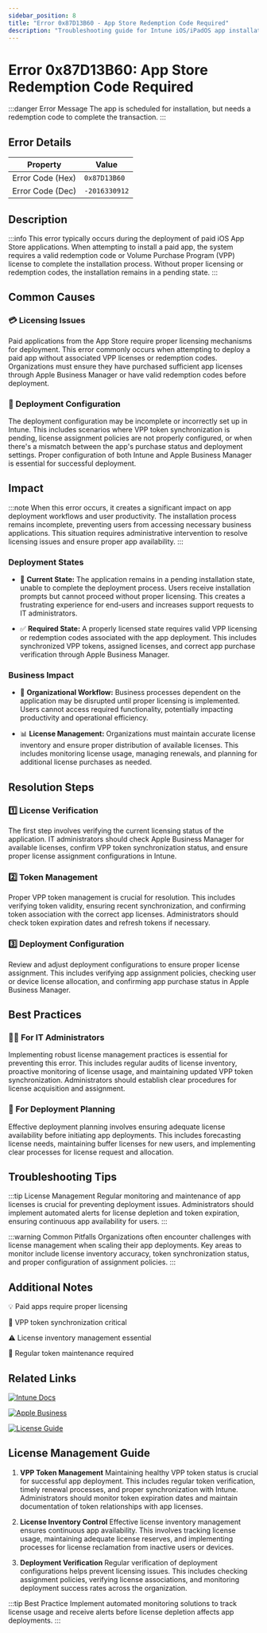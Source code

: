 ```yaml
---
sidebar_position: 8
title: "Error 0x87D13B60 - App Store Redemption Code Required"
description: "Troubleshooting guide for Intune iOS/iPadOS app installation error requiring App Store redemption code"
---
```


# Error 0x87D13B60: App Store Redemption Code Required

:::danger Error Message
The app is scheduled for installation, but needs a redemption code to complete the transaction.
:::

## Error Details

<div class="error-details">

| Property | Value |
|----------|-------|
| Error Code (Hex) | `0x87D13B60` |
| Error Code (Dec) | `-2016330912` |

</div>

## Description

:::info
This error typically occurs during the deployment of paid iOS App Store applications. When attempting to install a paid app, the system requires a valid redemption code or Volume Purchase Program (VPP) license to complete the installation process. Without proper licensing or redemption codes, the installation remains in a pending state.
:::

## Common Causes

<div class="card-container">
<div class="cause-card">

### 💳 Licensing Issues
Paid applications from the App Store require proper licensing mechanisms for deployment. This error commonly occurs when attempting to deploy a paid app without associated VPP licenses or redemption codes. Organizations must ensure they have purchased sufficient app licenses through Apple Business Manager or have valid redemption codes before deployment.

</div>
<div class="cause-card">

### 🔄 Deployment Configuration
The deployment configuration may be incomplete or incorrectly set up in Intune. This includes scenarios where VPP token synchronization is pending, license assignment policies are not properly configured, or when there's a mismatch between the app's purchase status and deployment settings. Proper configuration of both Intune and Apple Business Manager is essential for successful deployment.

</div>
</div>

## Impact

:::note
When this error occurs, it creates a significant impact on app deployment workflows and user productivity. The installation process remains incomplete, preventing users from accessing necessary business applications. This situation requires administrative intervention to resolve licensing issues and ensure proper app availability.
:::

### Deployment States
- 📱 **Current State:**
The application remains in a pending installation state, unable to complete the deployment process. Users receive installation prompts but cannot proceed without proper licensing. This creates a frustrating experience for end-users and increases support requests to IT administrators.

- ✅ **Required State:**
A properly licensed state requires valid VPP licensing or redemption codes associated with the app deployment. This includes synchronized VPP tokens, assigned licenses, and correct app purchase verification through Apple Business Manager.

### Business Impact
- 🏢 **Organizational Workflow:**
Business processes dependent on the application may be disrupted until proper licensing is implemented. Users cannot access required functionality, potentially impacting productivity and operational efficiency.

- 📊 **License Management:**
Organizations must maintain accurate license inventory and ensure proper distribution of available licenses. This includes monitoring license usage, managing renewals, and planning for additional license purchases as needed.

## Resolution Steps

<div class="steps-container">

### 1️⃣ License Verification
The first step involves verifying the current licensing status of the application. IT administrators should check Apple Business Manager for available licenses, confirm VPP token synchronization status, and ensure proper license assignment configurations in Intune.

### 2️⃣ Token Management
Proper VPP token management is crucial for resolution. This includes verifying token validity, ensuring recent synchronization, and confirming token association with the correct app licenses. Administrators should check token expiration dates and refresh tokens if necessary.

### 3️⃣ Deployment Configuration
Review and adjust deployment configurations to ensure proper license assignment. This includes verifying app assignment policies, checking user or device license allocation, and confirming app purchase status in Apple Business Manager.

</div>

## Best Practices

<div class="card-container">
<div class="practice-card">

### 👨‍💻 For IT Administrators
Implementing robust license management practices is essential for preventing this error. This includes regular audits of license inventory, proactive monitoring of license usage, and maintaining updated VPP token synchronization. Administrators should establish clear procedures for license acquisition and assignment.

</div>
<div class="practice-card">

### 📱 For Deployment Planning
Effective deployment planning involves ensuring adequate license availability before initiating app deployments. This includes forecasting license needs, maintaining buffer licenses for new users, and implementing clear processes for license request and allocation.

</div>
</div>

## Troubleshooting Tips

:::tip License Management
Regular monitoring and maintenance of app licenses is crucial for preventing deployment issues. Administrators should implement automated alerts for license depletion and token expiration, ensuring continuous app availability for users.
:::

:::warning Common Pitfalls
Organizations often encounter challenges with license management when scaling their app deployments. Key areas to monitor include license inventory accuracy, token synchronization status, and proper configuration of assignment policies.
:::

## Additional Notes

<div class="notes-container">

💡 Paid apps require proper licensing

🔄 VPP token synchronization critical

⚠️ License inventory management essential

📱 Regular token maintenance required

</div>

## Related Links

<div class="links-container">

[![Intune Docs](https://img.shields.io/badge/Intune-VPP_Management-0078D4?style=for-the-badge&logo=microsoft)](https://docs.microsoft.com/en-us/mem/intune/apps/vpp-apps-ios)

[![Apple Business](https://img.shields.io/badge/Apple-Business_Manager-black?style=for-the-badge&logo=apple)](https://business.apple.com/)

[![License Guide](https://img.shields.io/badge/Intune-License_Management-blue?style=for-the-badge&logo=microsoft)](https://docs.microsoft.com/en-us/mem/intune/apps/apps-deployment)

</div>

## License Management Guide

1. **VPP Token Management**
Maintaining healthy VPP token status is crucial for successful app deployment. This includes regular token verification, timely renewal processes, and proper synchronization with Intune. Administrators should monitor token expiration dates and maintain documentation of token relationships with app licenses.

2. **License Inventory Control**
Effective license inventory management ensures continuous app availability. This involves tracking license usage, maintaining adequate license reserves, and implementing processes for license reclamation from inactive users or devices.

3. **Deployment Verification**
Regular verification of deployment configurations helps prevent licensing issues. This includes checking assignment policies, verifying license associations, and monitoring deployment success rates across the organization.

:::tip Best Practice
Implement automated monitoring solutions to track license usage and receive alerts before license depletion affects app deployments.
::: 